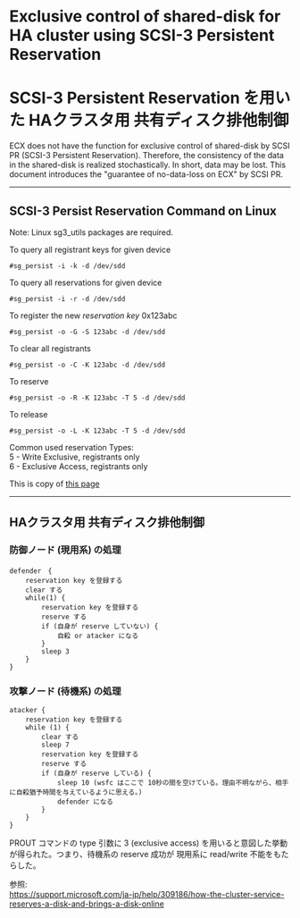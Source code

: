 # Exclusive control of shared-disk for HA cluster using SCSI-3 Persistent Reservation

# SCSI-3 Persistent Reservation を用いた HAクラスタ用 共有ディスク排他制御

ECX does not have the function for exclusive control of shared-disk by SCSI PR (SCSI-3 Persistent Reservation).
Therefore, the consistency of the data in the shared-disk is realized stochastically. In short, data may be lost.
This document introduces the "guarantee of no-data-loss on ECX" by SCSI PR.

----

## SCSI-3 Persist Reservation Command on Linux
Note: Linux sg3_utils packages are required.

To query all registrant keys for given device

	#sg_persist -i -k -d /dev/sdd

To query all reservations for given device

	#sg_persist -i -r -d /dev/sdd

To register the new *reservation key* 0x123abc

	#sg_persist -o -G -S 123abc -d /dev/sdd

To clear all registrants

	#sg_persist -o -C -K 123abc -d /dev/sdd

To reserve

	#sg_persist -o -R -K 123abc -T 5 -d /dev/sdd

To release

	#sg_persist -o -L -K 123abc -T 5 -d /dev/sdd

Common used reservation Types:  
5 - Write Exclusive, registrants only  
6 - Exclusive Access, registrants only 


This is copy of [this page][1]

[1]: http://aliuhui.blogspot.jp/2012/04/scsi-3-persist-reservation-command-on.html

----

## HAクラスタ用 共有ディスク排他制御

### 防御ノード (現用系) の処理
```
defender　{
	reservation key を登録する
	clear する
	while(1) {
		reservation key を登録する
		reserve する
		if (自身が reserve していない) {
			自殺 or atacker になる
		}
		sleep 3
	}
}
```

### 攻撃ノード (待機系) の処理
```
atacker {
	reservation key を登録する
	while (1) {
		clear する
		sleep 7
		reservation key を登録する
		reserve する
		if (自身が reserve している) {
			sleep 10 (wsfc はここで 10秒の間を空けている。理由不明ながら、相手に自殺猶予時間を与えているように思える。)
			defender になる
		}
	}
}
```

PROUT コマンドの type 引数に 3 (exclusive access) を用いると意図した挙動が得られた。つまり、待機系の reserve 成功が 現用系に read/write 不能をもたらした。

参照:  
https://support.microsoft.com/ja-jp/help/309186/how-the-cluster-service-reserves-a-disk-and-brings-a-disk-online
